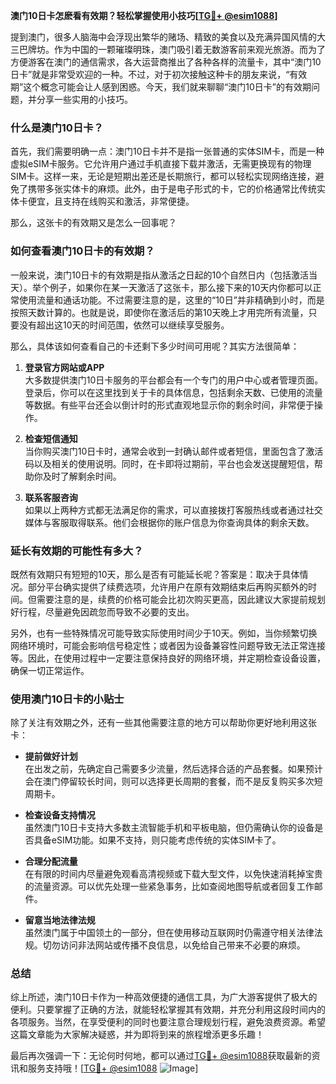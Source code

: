 **澳门10日卡怎麽看有效期？轻松掌握使用小技巧[[TG💪+ @esim1088](https://t.me/s/esim1088)]**

提到澳门，很多人脑海中会浮现出繁华的赌场、精致的美食以及充满异国风情的大三巴牌坊。作为中国的一颗璀璨明珠，澳门吸引着无数游客前来观光旅游。而为了方便游客在澳门的通信需求，各大运营商推出了各种各样的流量卡，其中“澳门10日卡”就是非常受欢迎的一种。不过，对于初次接触这种卡的朋友来说，“有效期”这个概念可能会让人感到困惑。今天，我们就来聊聊“澳门10日卡”的有效期问题，并分享一些实用的小技巧。

### **什么是澳门10日卡？**

首先，我们需要明确一点：澳门10日卡并不是指一张普通的实体SIM卡，而是一种虚拟eSIM卡服务。它允许用户通过手机直接下载并激活，无需更换现有的物理SIM卡。这样一来，无论是短期出差还是长期旅行，都可以轻松实现网络连接，避免了携带多张实体卡的麻烦。此外，由于是电子形式的卡，它的价格通常比传统实体卡便宜，且支持在线购买和激活，非常便捷。

那么，这张卡的有效期又是怎么一回事呢？

### **如何查看澳门10日卡的有效期？**

一般来说，澳门10日卡的有效期是指从激活之日起的10个自然日内（包括激活当天）。举个例子，如果你在某一天激活了这张卡，那么接下来的10天内你都可以正常使用流量和通话功能。不过需要注意的是，这里的“10日”并非精确到小时，而是按照天数计算的。也就是说，即使你在激活后的第10天晚上才用完所有流量，只要没有超出这10天的时间范围，依然可以继续享受服务。

那么，具体该如何查看自己的卡还剩下多少时间可用呢？其实方法很简单：

1. **登录官方网站或APP**  
   大多数提供澳门10日卡服务的平台都会有一个专门的用户中心或者管理页面。登录后，你可以在这里找到关于卡的具体信息，包括剩余天数、已使用的流量等数据。有些平台还会以倒计时的形式直观地显示你的剩余时间，非常便于操作。

2. **检查短信通知**  
   当你购买澳门10日卡时，通常会收到一封确认邮件或者短信，里面包含了激活码以及相关的使用说明。同时，在卡即将过期前，平台也会发送提醒短信，帮助你及时了解剩余时间。

3. **联系客服咨询**  
   如果以上两种方式都无法满足你的需求，可以直接拨打客服热线或者通过社交媒体与客服取得联系。他们会根据你的账户信息为你查询具体的剩余天数。

### **延长有效期的可能性有多大？**

既然有效期只有短短的10天，那么是否有可能延长呢？答案是：取决于具体情况。部分平台确实提供了续费选项，允许用户在原有效期结束后再购买额外的时间。但需要注意的是，续费的价格可能会比初次购买更高，因此建议大家提前规划好行程，尽量避免因疏忽而导致不必要的支出。

另外，也有一些特殊情况可能导致实际使用时间少于10天。例如，当你频繁切换网络环境时，可能会影响信号稳定性；或者因为设备兼容性问题导致无法正常连接等。因此，在使用过程中一定要注意保持良好的网络环境，并定期检查设备设置，确保一切正常运作。

### **使用澳门10日卡的小贴士**

除了关注有效期之外，还有一些其他需要注意的地方可以帮助你更好地利用这张卡：

- **提前做好计划**  
  在出发之前，先确定自己需要多少流量，然后选择合适的产品套餐。如果预计会在澳门停留较长时间，则可以选择更长周期的套餐，而不是反复购买多次短周期卡。

- **检查设备支持情况**  
  虽然澳门10日卡支持大多数主流智能手机和平板电脑，但仍需确认你的设备是否具备eSIM功能。如果不支持，则只能考虑传统的实体SIM卡了。

- **合理分配流量**  
  在有限的时间内尽量避免观看高清视频或下载大型文件，以免快速消耗掉宝贵的流量资源。可以优先处理一些紧急事务，比如查阅地图导航或者回复工作邮件。

- **留意当地法律法规**  
  虽然澳门属于中国领土的一部分，但在使用移动互联网时仍需遵守相关法律法规。切勿访问非法网站或传播不良信息，以免给自己带来不必要的麻烦。

### **总结**

综上所述，澳门10日卡作为一种高效便捷的通信工具，为广大游客提供了极大的便利。只要掌握了正确的方法，就能轻松掌握其有效期，并充分利用这段时间内的各项服务。当然，在享受便利的同时也要注意合理规划行程，避免浪费资源。希望这篇文章能为大家解决疑惑，并为即将到来的旅程增添更多乐趣！

最后再次强调一下：无论何时何地，都可以通过[TG💪+ @esim1088](https://t.me/s/esim1088)获取最新的资讯和服务支持哦！[[TG💪+ @esim1088](https://t.me/s/esim1088) ![Image](https://i.postimg.cc/4NQfJmqS/Snipaste-2025-05-13-00-14-12.png)]